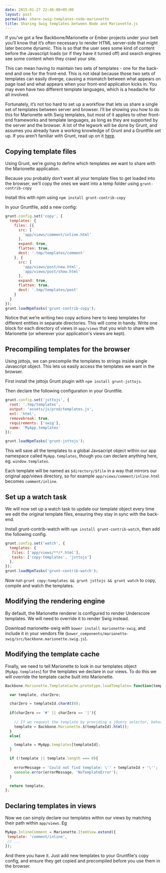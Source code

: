 ```yaml
---
date: 2015-01-27 22:46:00+05:00
layout: post
permalink: share-swig-templates-node-marionette
title: Sharing Swig templates between Node and Marionette.js
---
```

If you’ve got a few Backbone/Marionette or Ember projects under your belt you’ll know that it’s often necessary to render HTML server-side that might later become dynamic. This is so that the user sees some kind of content before the Javascript loads (or if they have it turned off) and search engines see some content when they crawl your site.

This can mean having to maintain two sets of templates - one for the back-end and one for the front-end. This is not ideal because those two sets of templates can easily diverge, causing a mismatch between what appears on page load and what appears when your front-end application kicks in. You may even have two different template languages, which is a headache for all involved.

Fortunately, it’s not too hard to set up a workflow that lets us share a single set of templates between server and browser. I’ll be showing you how to do this for Marionette with Swig templates, but most of it applies to other front-end frameworks and template languages, as long as they are supported by the server and the browser. A lot of the legwork will be done by Grunt, and assumes you already have a working knowledge of Grunt and a Gruntfile set up. If you aren’t familiar with Grunt, read up on it [here](http://gruntjs.com/).

## Copying template files

Using Grunt, we’re going to define which templates we want to share with the Marionette application.

Because you probably don’t want all your template files to get loaded into the browser, we’ll copy the ones we want into a temp folder using `grunt-contrib-copy`

Install this with npm using `npm install grunt-contrib-copy`

In your Gruntfile, add a new config:

```javascript
grunt.config.set('copy', {
  templates: {
    files: [{
      src: [
        'app/views/comment/inline.html'
      ],
      expand: true,
      flatten: true,
      dest: '.tmp/templates/comment'
    }, {
      src: [
        'app/views/post/new.html',
        'app/views/post/show.html'
      ],
      expand: true,
      flatten: true,
      dest: '.tmp/templates/post'
    }
  }
});
grunt.loadNpmTasks('grunt-contrib-copy');
```

Notice that we’re writing two copy actions here to keep templates for different entities in separate directories. This will come in handy. Write one block for each directory of views in `app/views` that you wish to share with Marionette (or wherever your application's views are kept).

## Precompiling templates for the browser

Using jsttojs, we can precompile the templates to strings inside single Javascript object. This lets us easily access the templates we want in the browser.

First install the jsttojs Grunt plugin with `npm install grunt-jsttojs`.

Then declare the following configuration in your Gruntfile.

```javascript
grunt.config.set('jsttojs', {
  root: '.tmp/templates',
  output: 'assets/js/prod/templates.js',
  ext: 'html',
  removebreak: true,
  requirements: ['swig'],
  name: 'MyApp.templates'
});

grunt.loadNpmTasks('grunt-jsttojs');
```

This will save all the templates to a global Javsacript object within our app namespace called `MyApp.templates`, though you can declare anything here, eg. `window.templates`.

Each template will be named as `$directory/$file` in a way that mirrors our original app/views directory, so for example `app/views/comment/inline.html` becomes `comment/inline`.

## Set up a watch task

We will now set up a watch task to update our template object every time we edit the original template files, ensuring they stay in sync with the back-end.

Install grunt-contrib-watch with `npm install grunt-contrib-watch`, then add the following config.

```javascript
grunt.config.set('watch', {
  templates: {
   files: ['app/views/**/*.html'],
   tasks: ['copy:templates', 'jsttojs']
  },
});
grunt.loadNpmTasks('grunt-contrib-watch');
```

Now run `grunt copy:templates && grunt jsttojs && grunt watch` to copy, compile and watch the templates.

## Modifying the rendering engine

By default, the Marionette renderer is configured to render Underscore templates. We will need to override it to render Swig instead.

Download marionette-swig with `bower install marionette-swig`, and include it in your vendors file (`bower_components/marionette-swig/src/backbone.marionette.swig.js`).

## Modifying the template cache

Finally, we need to tell Marionette to look in our templates object (`MyApp.templates`) for the templates we declare in our views. To do this we will override the template cache built into Marionette.

```javascript
Backbone.Marionette.TemplateCache.prototype.loadTemplate= function(templateId){

  var template, charZero;

  charZero = templateId.charAt(0);
 
  if(charZero == '#' || charZero == '|'){
   
    // If we request the template by providing a jQuery selector, behave as usual
    template = Backbone.Marionette.$(templateId).html();
  }
  else{

    template = MyApp.templates[templateId];
  }

  if (!template || template.length === 0){
   
    errorMessage = 'Could not find template: \'' + templateId + '\'';
    console.error(errorMessage, 'NoTemplateError');
  }

  return template;
};
```

## Declaring templates in views

Now we can simply declare our templates within our views by matching their path within `app/views`. Eg

```javascript
MyApp.InlineComment = Marionette.ItemView.extend({
 template: 'comment/inline',
 // ...
});
```

And there you have it. Just add new templates to your Gruntfile's copy config, and ensure they get copied and precompiled before you use them in the browser.
